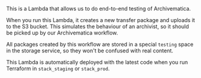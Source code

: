 This is a Lambda that allows us to do end-to-end testing of Archivematica.

When you run this Lambda, it creates a new transfer package and uploads it to the S3 bucket.
This simulates the behaviour of an archivist, so it should be picked up by our Archivematica workflow.

All packages created by this workflow are stored in a special `testing` space in the storage service, so they won't be confused with real content.

This Lambda is automatically deployed with the latest code when you run Terraform in `stack_staging` or `stack_prod`.
